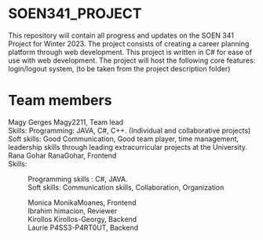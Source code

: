 # SOEN341_PROJECT

This repository will contain all progress and updates on the SOEN 341 Project for Winter 2023. The project consists of creating a career planning platform through 
web development. This project is written in C# for ease of use with web development. The project will host the following core features: login/logout system, (to be taken from the project description folder) 

# Team members
Magy Gerges  Magy2211, Team lead <br />
Skills: Programming: JAVA, C#, C++. (Individual and collaborative projects)<br />
        Soft skills: Good Communication, Good team player, time management, <br />
        leadership skills through leading extracurricular projects at the University. <br />
Rana Gohar   RanaGohar, Frontend <br />
Skills: <br />
<dd /> Programming skills : C#, JAVA. <br />
<dd /> Soft skills: Communication skills, Collaboration, Organization <br />

Monica       MonikaMoanes, Frontend <br />
Ibrahim      himacion, Reviewer <br />
Kirollos     Kirollos-Georgy, Backend <br />
Laurie       P4SS3-P4RT0UT, Backend <br />




